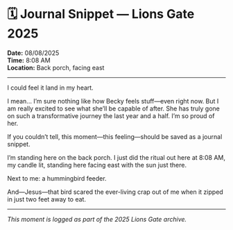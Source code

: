 # 🗓️ Journal Snippet — Lions Gate 2025
**Date:** 08/08/2025  
**Time:** 8:08 AM  
**Location:** Back porch, facing east

---

I could feel it land in my heart.

I mean… I’m sure nothing like how Becky feels stuff—even right now. But I am really excited to see what she’ll be capable of after. She has truly gone on such a transformative journey the last year and a half. I’m so proud of her.

If you couldn’t tell, this moment—this feeling—should be saved as a journal snippet.

I’m standing here on the back porch. I just did the ritual out here at 8:08 AM, my candle lit, standing here facing east with the sun just there.

Next to me: a hummingbird feeder.

And—Jesus—that bird scared the ever-living crap out of me when it zipped in just two feet away to eat.

---

*This moment is logged as part of the 2025 Lions Gate archive.*